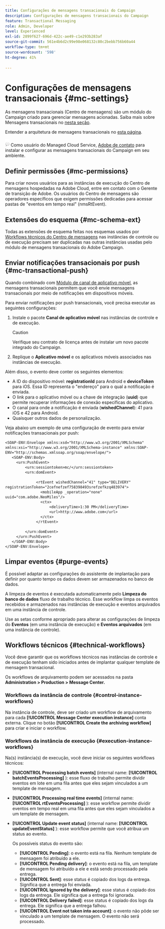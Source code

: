 ```yaml
---
title: Configurações de mensagens transacionais do Campaign
description: Configurações de mensagens transacionais do Campaign
feature: Transactional Messaging
role: Admin, Developer
level: Experienced
exl-id: 2899f627-696d-422c-ae49-c1e293b283af
source-git-commit: 561e4b6d2c99e98e068132c80c2bebb756b60a44
workflow-type: tm+mt
source-wordcount: '598'
ht-degree: 41%

---
```


# Configurações de mensagens transacionais {#mc-settings}

As mensagens transacionais (Centro de mensagens) são um módulo do Campaign criado para gerenciar mensagens acionadas. Saiba mais sobre Mensagens transacionais no [nesta seção](../send/transactional.md).

Entender a arquitetura de mensagens transacionais no [esta página](../architecture/architecture.md#transac-msg-archi).

![](../assets/do-not-localize/speech.png) Como usuário do Managed Cloud Service, [Adobe de contato](../start/campaign-faq.md#support) para instalar e configurar as mensagens transacionais do Campaign em seu ambiente.

## Definir permissões {#mc-permissions}

Para criar novos usuários para as instâncias de execução do Centro de mensagens hospedadas na Adobe Cloud, entre em contato com o Gerente de transição de Adobe. Os usuários do Centro de mensagens são operadores específicos que exigem permissões dedicadas para acessar pastas de &quot;eventos em tempo real&quot; (nmsRtEvent).

## Extensões do esquema  {#mc-schema-ext}

Todas as extensões de esquema feitas nos esquemas usados por [Workflows técnicos do Centro de mensagens](#technical-workflows) nas instâncias de controle ou de execução precisam ser duplicadas nas outras instâncias usadas pelo módulo de mensagens transacionais do Adobe Campaign.

## Enviar notificações transacionais por push {#mc-transactional-push}

Quando combinado com [Módulo de canal de aplicativo móvel](../send/push.md), as mensagens transacionais permitem que você envie mensagens transacionais por meio de notificações em dispositivos móveis.

Para enviar notificações por push transacionais, você precisa executar as seguintes configurações:

1. Instale o pacote **Canal de aplicativo móvel** nas instâncias de controle e de execução.

   >[!CAUTION]
   >
   >Verifique seu contrato de licença antes de instalar um novo pacote integrado do Campaign.

1. Replique o **Aplicativo móvel** e os aplicativos móveis associados nas instâncias de execução.

Além disso, o evento deve conter os seguintes elementos:

* A ID do dispositivo móvel: **registrationId** para Android e **deviceToken** para iOS. Essa ID representa o &quot;endereço&quot; para o qual a notificação é enviada.
* O link para o aplicativo móvel ou a chave de integração (**uuid**) que permite recuperar informações de conexão específicas do aplicativo.
* O canal para onde a notificação é enviada (**wishedChannel**): 41 para iOS e 42 para Android.
* Quaisquer outros dados de personalização.

Veja abaixo um exemplo de uma configuração de evento para enviar notificações transacionais por push:

```
<SOAP-ENV:Envelope xmlns:xsd="http://www.w3.org/2001/XMLSchema" xmlns:xsi="http://www.w3.org/2001/XMLSchema-instance" xmlns:SOAP-ENV="http://schemas.xmlsoap.org/soap/envelope/">
   <SOAP-ENV:Body>
     <urn:PushEvent>
         <urn:sessiontoken>mc/</urn:sessiontoken>
         <urn:domEvent>

              <rtEvent wishedChannel="41" type="DELIVERY" registrationToken="2cefnefzef758398493srefzefkzq483974">
                <mobileApp _operation="none" uuid="com.adobe.NeoMiles"/>
                <ctx>
                    <deliveryTime>1:30 PM</deliveryTime>
                    <url>http://www.adobe.com</url>
                </ctx>
              </rtEvent>

         </urn:domEvent>
     </urn:PushEvent>           
   </SOAP-ENV:Body>
</SOAP-ENV:Envelope>
```

## Limpar eventos {#purge-events}

É possível adaptar as configurações do assistente de implantação para definir por quanto tempo os dados devem ser armazenados no banco de dados.

A limpeza de eventos é executada automaticamente pelo **Limpeza do banco de dados** fluxo de trabalho técnico. Esse workflow limpa os eventos recebidos e armazenados nas instâncias de execução e eventos arquivados em uma instância de controle.

Use as setas conforme apropriado para alterar as configurações de limpeza do **Eventos** (em uma instância de execução) e **Eventos arquivados** (em uma instância de controle).


## Workflows técnicos {#technical-workflows}

Você deve garantir que os workflows técnicos nas instâncias de controle e de execução tenham sido iniciados antes de implantar qualquer template de mensagem transacional.

Os workflows de arquivamento podem ser acessados na pasta **Administration > Production > Message Center.**

### Workflows da instância de controle {#control-instance-workflows}

Na instância de controle, deve ser criado um workflow de arquivamento para cada **[!UICONTROL Message Center execution instance]** conta externa. Clique no botão **[!UICONTROL Create the archiving workflow]** para criar e iniciar o workflow.

### Workflows da instância de execução {#execution-instance-workflows}

Na(s) instância(s) de execução, você deve iniciar os seguintes workflows técnicos:

* **[!UICONTROL Processing batch events]** (internal name: **[!UICONTROL batchEventsProcessing]** ): esse fluxo de trabalho permite dividir eventos em lote em uma fila antes que eles sejam vinculados a um template de mensagem.
* **[!UICONTROL Processing real time events]** (internal name: **[!UICONTROL rtEventsProcessing]** ): esse workflow permite dividir eventos em tempo real em uma fila antes que eles sejam vinculados a um template de mensagem.
* **[!UICONTROL Update event status]** (internal name: **[!UICONTROL updateEventStatus]** ): esse workflow permite que você atribua um status ao evento.

  Os possíveis status do evento são:

   * **[!UICONTROL Pending]**: o evento está na fila. Nenhum template de mensagem foi atribuído a ele.
   * **[!UICONTROL Pending delivery]**: o evento está na fila, um template de mensagem foi atribuído a ele e está sendo processado pela entrega.
   * **[!UICONTROL Sent]**: esse status é copiado dos logs da entrega. Significa que a entrega foi enviada.
   * **[!UICONTROL Ignored by the delivery]**: esse status é copiado dos logs da entrega. Ele significa que a entrega foi ignorada.
   * **[!UICONTROL Delivery failed]**: esse status é copiado dos logs da entrega. Ele significa que a entrega falhou.
   * **[!UICONTROL Event not taken into account]**: o evento não pôde ser vinculado a um template de mensagem. O evento não será processado.
